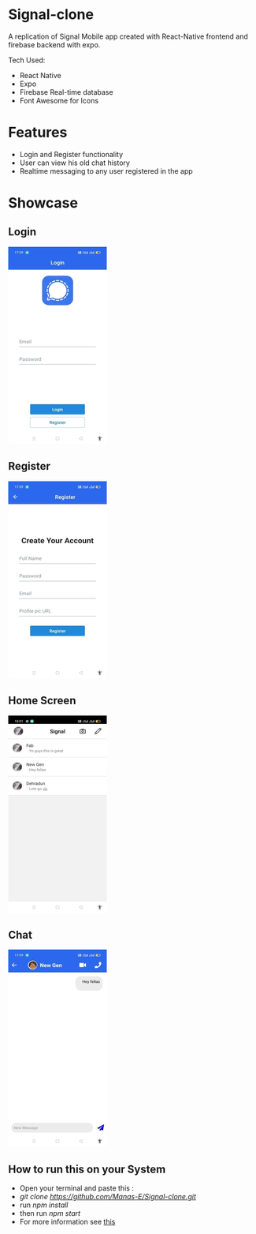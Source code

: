 # Signal-clone

A replication of Signal Mobile app created with React-Native frontend and firebase backend with expo. 

Tech Used:
- React Native
- Expo 
- Firebase Real-time database
- Font Awesome for Icons

# Features

- Login and Register functionality
- User can view his old chat history
- Realtime messaging to any user registered in the app

# Showcase

## Login 

![signal-project](https://github.com/Manas-E/Signal-clone/blob/master/screenshots/signal_login.jpg)

## Register

![signal-project](https://github.com/Manas-E/Signal-clone/blob/master/screenshots/signal_reg.jpg)

## Home Screen

![signal-project](https://github.com/Manas-E/Signal-clone/blob/master/screenshots/signal_home.jpg)

## Chat

![signal-project](https://github.com/Manas-E/Signal-clone/blob/master/screenshots/signal_chat.jpg)

## How to run this on your System

- Open your terminal and paste this : 
- *git clone https://github.com/Manas-E/Signal-clone.git* 
- run *npm install* 
- then run *npm start* 
- For more information see [this](https://docs.expo.dev/clients/getting-started/)
